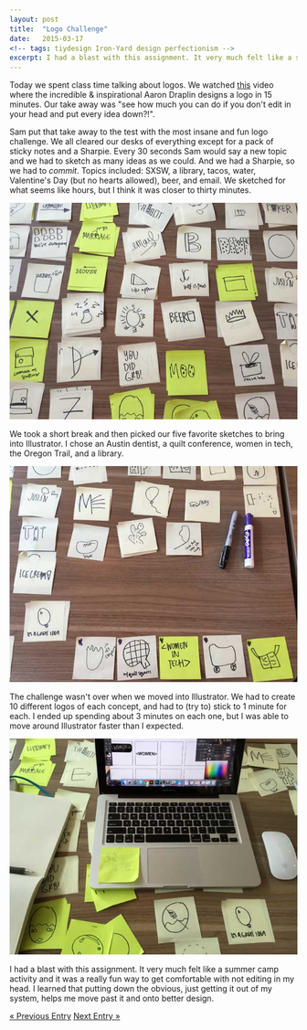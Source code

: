 ```yaml
---
layout: post
title:  "Logo Challenge"
date:   2015-03-17
<!-- tags: tiydesign Iron-Yard design perfectionism -->
excerpt: I had a blast with this assignment. It very much felt like a summer camp activity and it was a really fun way to get comfortable with not editing in my head. I learned that putting down the obvious, just getting it out of my system, helps me move past it and onto better design.
---
```


Today we spent class time talking about logos. We watched <a href="https://vimeo.com/113751583">this</a> video where the incredible &amp; inspirational Aaron Draplin designs a logo in 15 minutes. Our take away was "see how much you can do if you don't edit in your head and put every idea down?!".

Sam put that take away to the test with the most insane and fun logo challenge. We all cleared our desks of everything except for a pack of sticky notes and a Sharpie. Every 30 seconds Sam would say a new topic and we had to sketch as many ideas as we could. And we had a Sharpie, so we had to <em>commit</em>. Topics included: SXSW, a library, tacos, water, Valentine's Day (but no hearts allowed), beer, and email. We sketched for what seems like hours, but I think it was closer to thirty minutes. 

<img src="/img/blog/logo-challenge1.JPG" alt="some of my logo sketches">
<br>

We took a short break and then picked our five favorite sketches to bring into Illustrator. I chose an Austin dentist, a quilt conference, women in tech, the Oregon Trail, and a library.

<img src="/img/blog/logo-challenge-top5.JPG" alt="top 5 logo sketches">
<br>

The challenge wasn't over when we moved into Illustrator. We had to create 10 different logos of each concept, and had to (try to) stick to 1 minute for each. I ended up spending about 3 minutes on each one, but I was able to move around Illustrator faster than I expected.  

<img src="/img/blog/logo-challenge-illustrator.JPG" alt="working in illustrator">
<br>

I had a blast with this assignment. It very much felt like a summer camp activity and it was a really fun way to get comfortable with not editing in my head. I learned that putting down the obvious, just getting it out of my system, helps me move past it and onto better design. 

<div>
	<a class="previous-entry" href="http://jessecrow.com/2015/03/10/on-iteration.html">&laquo; Previous Entry</a>
	<a class="next-entry" href="http://jessecrow.com/2015/03/25/on-rejection.html">Next Entry &raquo;</a>
</div>